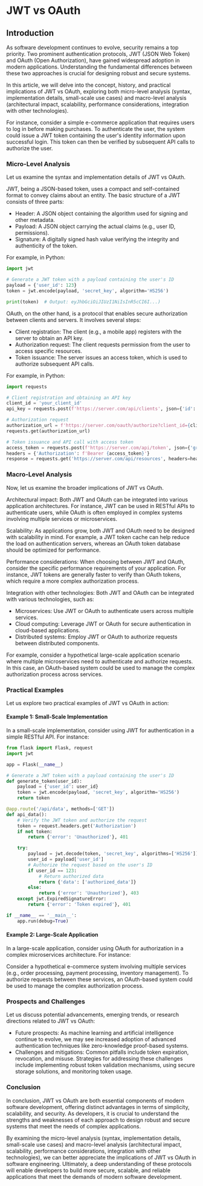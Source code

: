 # JWT vs OAuth
## Introduction
As software development continues to evolve, security remains a top priority. Two prominent authentication protocols, JWT (JSON Web Token) and OAuth (Open Authorization), have gained widespread adoption in modern applications. Understanding the fundamental differences between these two approaches is crucial for designing robust and secure systems.

In this article, we will delve into the concept, history, and practical implications of JWT vs OAuth, exploring both micro-level analysis (syntax, implementation details, small-scale use cases) and macro-level analysis (architectural impact, scalability, performance considerations, integration with other technologies).

For instance, consider a simple e-commerce application that requires users to log in before making purchases. To authenticate the user, the system could issue a JWT token containing the user's identity information upon successful login. This token can then be verified by subsequent API calls to authorize the user.

### Micro-Level Analysis

Let us examine the syntax and implementation details of JWT vs OAuth.

JWT, being a JSON-based token, uses a compact and self-contained format to convey claims about an entity. The basic structure of a JWT consists of three parts:

* Header: A JSON object containing the algorithm used for signing and other metadata.
* Payload: A JSON object carrying the actual claims (e.g., user ID, permissions).
* Signature: A digitally signed hash value verifying the integrity and authenticity of the token.

For example, in Python:
```python
import jwt

# Generate a JWT token with a payload containing the user's ID
payload = {'user_id': 123}
token = jwt.encode(payload, 'secret_key', algorithm='HS256')

print(token)  # Output: eyJhbGciOiJIUzI1NiIsInR5cCI6I...)
```

OAuth, on the other hand, is a protocol that enables secure authorization between clients and servers. It involves several steps:

* Client registration: The client (e.g., a mobile app) registers with the server to obtain an API key.
* Authorization request: The client requests permission from the user to access specific resources.
* Token issuance: The server issues an access token, which is used to authorize subsequent API calls.

For example, in Python:
```python
import requests

# Client registration and obtaining an API key
client_id = 'your_client_id'
api_key = requests.post(f'https://server.com/api/clients', json={'id': client_id})

# Authorization request
authorization_url = f'https://server.com/oauth/authorize?client_id={client_id}&response_type=code&redirect_uri=...'
requests.get(authorization_url)

# Token issuance and API call with access token
access_token = requests.post(f'https://server.com/api/token', json={'grant_type': 'authorization_code', 'code': code})
headers = {'Authorization': f'Bearer {access_token}'}
response = requests.get('https://server.com/api/resources', headers=headers)
```

### Macro-Level Analysis

Now, let us examine the broader implications of JWT vs OAuth.

Architectural impact: Both JWT and OAuth can be integrated into various application architectures. For instance, JWT can be used in RESTful APIs to authenticate users, while OAuth is often employed in complex systems involving multiple services or microservices.

Scalability: As applications grow, both JWT and OAuth need to be designed with scalability in mind. For example, a JWT token cache can help reduce the load on authentication servers, whereas an OAuth token database should be optimized for performance.

Performance considerations: When choosing between JWT and OAuth, consider the specific performance requirements of your application. For instance, JWT tokens are generally faster to verify than OAuth tokens, which require a more complex authorization process.

Integration with other technologies: Both JWT and OAuth can be integrated with various technologies, such as:

* Microservices: Use JWT or OAuth to authenticate users across multiple services.
* Cloud computing: Leverage JWT or OAuth for secure authentication in cloud-based applications.
* Distributed systems: Employ JWT or OAuth to authorize requests between distributed components.

For example, consider a hypothetical large-scale application scenario where multiple microservices need to authenticate and authorize requests. In this case, an OAuth-based system could be used to manage the complex authorization process across services.

### Practical Examples

Let us explore two practical examples of JWT vs OAuth in action:

#### Example 1: Small-Scale Implementation
In a small-scale implementation, consider using JWT for authentication in a simple RESTful API. For instance:
```python
from flask import Flask, request
import jwt

app = Flask(__name__)

# Generate a JWT token with a payload containing the user's ID
def generate_token(user_id):
    payload = {'user_id': user_id}
    token = jwt.encode(payload, 'secret_key', algorithm='HS256')
    return token

@app.route('/api/data', methods=['GET'])
def api_data():
    # Verify the JWT token and authorize the request
    token = request.headers.get('Authorization')
    if not token:
        return {'error': 'Unauthorized'}, 401

    try:
        payload = jwt.decode(token, 'secret_key', algorithms=['HS256'])
        user_id = payload['user_id']
        # Authorize the request based on the user's ID
        if user_id == 123:
            # Return authorized data
            return {'data': ['authorized_data']}
        else:
            return {'error': 'Unauthorized'}, 403
    except jwt.ExpiredSignatureError:
        return {'error': 'Token expired'}, 401

if __name__ == '__main__':
    app.run(debug=True)
```

#### Example 2: Large-Scale Application
In a large-scale application, consider using OAuth for authorization in a complex microservices architecture. For instance:

Consider a hypothetical e-commerce system involving multiple services (e.g., order processing, payment processing, inventory management). To authorize requests between these services, an OAuth-based system could be used to manage the complex authorization process.

### Prospects and Challenges

Let us discuss potential advancements, emerging trends, or research directions related to JWT vs OAuth:

* Future prospects: As machine learning and artificial intelligence continue to evolve, we may see increased adoption of advanced authentication techniques like zero-knowledge proof-based systems.
* Challenges and mitigations: Common pitfalls include token expiration, revocation, and misuse. Strategies for addressing these challenges include implementing robust token validation mechanisms, using secure storage solutions, and monitoring token usage.

### Conclusion

In conclusion, JWT vs OAuth are both essential components of modern software development, offering distinct advantages in terms of simplicity, scalability, and security. As developers, it is crucial to understand the strengths and weaknesses of each approach to design robust and secure systems that meet the needs of complex applications.

By examining the micro-level analysis (syntax, implementation details, small-scale use cases) and macro-level analysis (architectural impact, scalability, performance considerations, integration with other technologies), we can better appreciate the implications of JWT vs OAuth in software engineering. Ultimately, a deep understanding of these protocols will enable developers to build more secure, scalable, and reliable applications that meet the demands of modern software development.